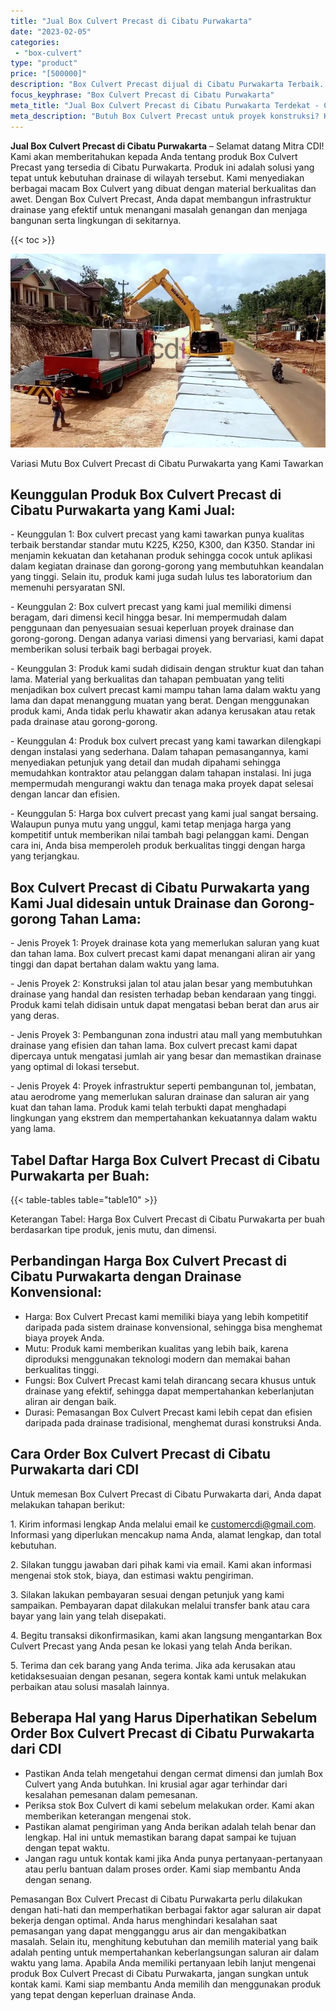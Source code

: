 ```yaml
---
title: "Jual Box Culvert Precast di Cibatu Purwakarta"
date: "2023-02-05"
categories:
 - "box-culvert"
type: "product"
price: "[500000]"
description: "Box Culvert Precast dijual di Cibatu Purwakarta Terbaik. Box Culvert Precast ini merupakan pilihan prima dalam proyek pembangunan sebagai saluran drainase yang prima dan berkualitas tinggi. Segera dapatkan informasi detail."
focus_keyphrase: "Box Culvert Precast di Cibatu Purwakarta"
meta_title: "Jual Box Culvert Precast di Cibatu Purwakarta Terdekat - CDI"
meta_description: "Butuh Box Culvert Precast untuk proyek konstruksi? Kami adalah solusi tepat dengan penawaran kompetitif. Klik untuk penawaran istimewa."
---
```


**Jual Box Culvert Precast di Cibatu Purwakarta** – Selamat datang Mitra CDI! Kami akan memberitahukan kepada Anda tentang produk Box Culvert Precast yang tersedia di Cibatu Purwakarta. Produk ini adalah solusi yang tepat untuk kebutuhan drainase di wilayah tersebut. Kami menyediakan berbagai macam Box Culvert yang dibuat dengan material berkualitas dan awet. Dengan Box Culvert Precast, Anda dapat membangun infrastruktur drainase yang efektif untuk menangani masalah genangan dan menjaga bangunan serta lingkungan di sekitarnya.

{{< toc >}}

![Jual Box Culvert Precast di Cibatu Purwakarta](/images/box-culvert/box-culvert-11.jpg)

Variasi Mutu Box Culvert Precast di Cibatu Purwakarta yang Kami Tawarkan 

## Keunggulan Produk Box Culvert Precast di Cibatu Purwakarta yang Kami Jual:

\- Keunggulan 1: Box culvert precast yang kami tawarkan punya kualitas terbaik berstandar standar mutu K225, K250, K300, dan K350. Standar ini menjamin kekuatan dan ketahanan produk sehingga cocok untuk aplikasi dalam kegiatan drainase dan gorong-gorong yang membutuhkan keandalan yang tinggi. Selain itu, produk kami juga sudah lulus tes laboratorium dan memenuhi persyaratan SNI.

\- Keunggulan 2: Box culvert precast yang kami jual memiliki dimensi beragam, dari dimensi kecil hingga besar. Ini mempermudah dalam penggunaan dan penyesuaian sesuai keperluan proyek drainase dan gorong-gorong. Dengan adanya variasi dimensi yang bervariasi, kami dapat memberikan solusi terbaik bagi berbagai proyek.

\- Keunggulan 3: Produk kami sudah didisain dengan struktur kuat dan tahan lama. Material yang berkualitas dan tahapan pembuatan yang teliti menjadikan box culvert precast kami mampu tahan lama dalam waktu yang lama dan dapat menanggung muatan yang berat. Dengan menggunakan produk kami, Anda tidak perlu khawatir akan adanya kerusakan atau retak pada drainase atau gorong-gorong.

\- Keunggulan 4: Produk box culvert precast yang kami tawarkan dilengkapi dengan instalasi yang sederhana. Dalam tahapan pemasangannya, kami menyediakan petunjuk yang detail dan mudah dipahami sehingga memudahkan kontraktor atau pelanggan dalam tahapan instalasi. Ini juga mempermudah mengurangi waktu dan tenaga maka proyek dapat selesai dengan lancar dan efisien.

\- Keunggulan 5: Harga box culvert precast yang kami jual sangat bersaing. Walaupun punya mutu yang unggul, kami tetap menjaga harga yang kompetitif untuk memberikan nilai tambah bagi pelanggan kami. Dengan cara ini, Anda bisa memperoleh produk berkualitas tinggi dengan harga yang terjangkau.

## Box Culvert Precast di Cibatu Purwakarta yang Kami Jual didesain untuk Drainase dan Gorong-gorong Tahan Lama:

\- Jenis Proyek 1: Proyek drainase kota yang memerlukan saluran yang kuat dan tahan lama. Box culvert precast kami dapat menangani aliran air yang tinggi dan dapat bertahan dalam waktu yang lama.

\- Jenis Proyek 2: Konstruksi jalan tol atau jalan besar yang membutuhkan drainase yang handal dan resisten terhadap beban kendaraan yang tinggi. Produk kami telah didisain untuk dapat mengatasi beban berat dan arus air yang deras.

\- Jenis Proyek 3: Pembangunan zona industri atau mall yang membutuhkan drainase yang efisien dan tahan lama. Box culvert precast kami dapat dipercaya untuk mengatasi jumlah air yang besar dan memastikan drainase yang optimal di lokasi tersebut.

\- Jenis Proyek 4: Proyek infrastruktur seperti pembangunan tol, jembatan, atau aerodrome yang memerlukan saluran drainase dan saluran air yang kuat dan tahan lama. Produk kami telah terbukti dapat menghadapi lingkungan yang ekstrem dan mempertahankan kekuatannya dalam waktu yang lama.

## Tabel Daftar Harga Box Culvert Precast di Cibatu Purwakarta per Buah:

{{< table-tables table="table10" >}}

Keterangan Tabel: Harga Box Culvert Precast di Cibatu Purwakarta per buah berdasarkan tipe produk, jenis mutu, dan dimensi.

## Perbandingan Harga Box Culvert Precast di Cibatu Purwakarta dengan Drainase Konvensional:

*   Harga: Box Culvert Precast kami memiliki biaya yang lebih kompetitif daripada pada sistem drainase konvensional, sehingga bisa menghemat biaya proyek Anda.
*   Mutu: Produk kami memberikan kualitas yang lebih baik, karena diproduksi menggunakan teknologi modern dan memakai bahan berkualitas tinggi.
*   Fungsi: Box Culvert Precast kami telah dirancang secara khusus untuk drainase yang efektif, sehingga dapat mempertahankan keberlanjutan aliran air dengan baik.
*   Durasi: Pemasangan Box Culvert Precast kami lebih cepat dan efisien daripada pada drainase tradisional, menghemat durasi konstruksi Anda.

## Cara Order Box Culvert Precast di Cibatu Purwakarta dari CDI

Untuk memesan Box Culvert Precast di Cibatu Purwakarta dari, Anda dapat melakukan tahapan berikut:

1\.  Kirim informasi lengkap Anda melalui email ke customercdi@gmail.com. Informasi yang diperlukan mencakup nama Anda, alamat lengkap, dan total kebutuhan.

2\.  Silakan tunggu jawaban dari pihak kami via email. Kami akan informasi mengenai stok stok, biaya, dan estimasi waktu pengiriman.

3\.  Silakan lakukan pembayaran sesuai dengan petunjuk yang kami sampaikan. Pembayaran dapat dilakukan melalui transfer bank atau cara bayar yang lain yang telah disepakati.

4\.  Begitu transaksi dikonfirmasikan, kami akan langsung mengantarkan Box Culvert Precast yang Anda pesan ke lokasi yang telah Anda berikan.

5\.  Terima dan cek barang yang Anda terima. Jika ada kerusakan atau ketidaksesuaian dengan pesanan, segera kontak kami untuk melakukan perbaikan atau solusi masalah lainnya.

## Beberapa Hal yang Harus Diperhatikan Sebelum Order Box Culvert Precast di Cibatu Purwakarta dari CDI

*   Pastikan Anda telah mengetahui dengan cermat dimensi dan jumlah Box Culvert yang Anda butuhkan. Ini krusial agar agar terhindar dari kesalahan pemesanan dalam pemesanan.
*   Periksa stok Box Culvert di kami sebelum melakukan order. Kami akan memberikan keterangan mengenai stok.
*   Pastikan alamat pengiriman yang Anda berikan adalah telah benar dan lengkap. Hal ini untuk memastikan barang dapat sampai ke tujuan dengan tepat waktu.
*   Jangan ragu untuk kontak kami jika Anda punya pertanyaan-pertanyaan atau perlu bantuan dalam proses order. Kami siap membantu Anda dengan senang.

Pemasangan Box Culvert Precast di Cibatu Purwakarta perlu dilakukan dengan hati-hati dan memperhatikan berbagai faktor agar saluran air dapat bekerja dengan optimal. Anda harus menghindari kesalahan saat pemasangan yang dapat mengganggu arus air dan mengakibatkan masalah. Selain itu, menghitung kebutuhan dan memilih material yang baik adalah penting untuk mempertahankan keberlangsungan saluran air dalam waktu yang lama. Apabila Anda memiliki pertanyaan lebih lanjut mengenai produk Box Culvert Precast di Cibatu Purwakarta, jangan sungkan untuk kontak kami. Kami siap membantu Anda memilih dan menggunakan produk yang tepat dengan keperluan drainase Anda.